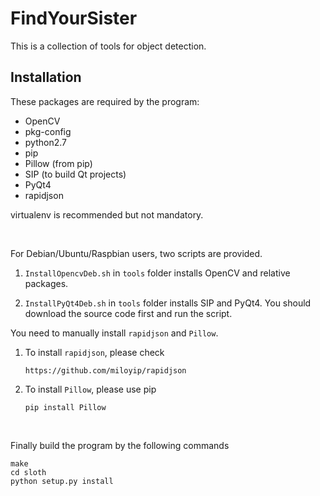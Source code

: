 # FindYourSister

This is a collection of tools for object detection.

## Installation

These packages are required by the program:

- OpenCV
- pkg-config
- python2.7
- pip
- Pillow (from pip)
- SIP (to build Qt projects)
- PyQt4
- rapidjson

virtualenv is recommended but not mandatory.

&nbsp;

For Debian/Ubuntu/Raspbian users, two scripts are provided.

  1. `InstallOpencvDeb.sh` in `tools` folder installs OpenCV and relative packages.

  2. `InstallPyQt4Deb.sh` in `tools` folder installs SIP and PyQt4. You should download the source code first and run the script.

You need to manually install `rapidjson` and `Pillow`.

  1. To install `rapidjson`, please check
     ```
     https://github.com/miloyip/rapidjson
     ```
 
  2. To install `Pillow`, please use pip
     ```
     pip install Pillow
     ```

&nbsp;

Finally build the program by the following commands
```
make
cd sloth
python setup.py install
```

